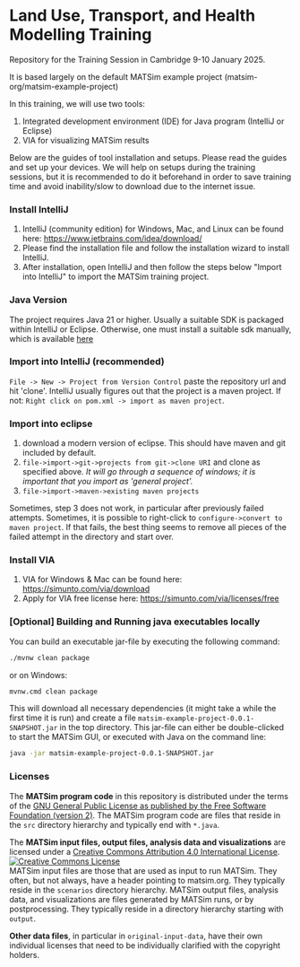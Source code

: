 # Land Use, Transport, and Health Modelling Training

Repository for the Training Session in Cambridge 9-10 January 2025.

It is based largely on the default MATSim example project (matsim-org/matsim-example-project)

In this training, we will use two tools:
1. Integrated development environment (IDE) for Java program (IntelliJ or Eclipse)
2. VIA for visualizing MATSim results

Below are the guides of tool installation and setups. Please read the guides and set up your devices. We will help on setups during the training sessions, but it is recommended to do it beforehand in order to save training time and avoid inability/slow to download due to the internet issue.


### Install IntelliJ
1. IntelliJ (community edition) for Windows, Mac, and Linux can be found here: https://www.jetbrains.com/idea/download/
2. Please find the installation file and follow the installation wizard to install IntelliJ.
3. After installation, open IntelliJ and then follow the steps below "Import into IntelliJ" to import the MATSim training project.


### Java Version
The project requires Java 21 or higher. Usually a suitable SDK is packaged within IntelliJ or Eclipse. Otherwise, one must install a
suitable sdk manually, which is available [here](https://openjdk.java.net/)

### Import into IntelliJ (recommended)

`File -> New -> Project from Version Control` paste the repository url and hit 'clone'. IntelliJ usually figures out
that the project is a maven project. If not: `Right click on pom.xml -> import as maven project`.


### Import into eclipse

1. download a modern version of eclipse. This should have maven and git included by default.
1. `file->import->git->projects from git->clone URI` and clone as specified above.  _It will go through a
   sequence of windows; it is important that you import as 'general project'._
1. `file->import->maven->existing maven projects`

Sometimes, step 3 does not work, in particular after previously failed attempts.  Sometimes, it is possible to
right-click to `configure->convert to maven project`.  If that fails, the best thing seems to remove all
pieces of the failed attempt in the directory and start over.


### Install VIA
1. VIA for Windows & Mac can be found here: https://simunto.com/via/download
2. Apply for VIA free license here: https://simunto.com/via/licenses/free


### [Optional] Building and Running java executables locally

You can build an executable jar-file by executing the following command:

```sh
./mvnw clean package
```

or on Windows:

```sh
mvnw.cmd clean package
```

This will download all necessary dependencies (it might take a while the first time it is run) and create a file `matsim-example-project-0.0.1-SNAPSHOT.jar` in the top directory. This jar-file can either be double-clicked to start the MATSim GUI, or executed with Java on the command line:

```sh
java -jar matsim-example-project-0.0.1-SNAPSHOT.jar
```


### Licenses

The **MATSim program code** in this repository is distributed under the terms of the [GNU General Public License as published by the Free Software Foundation (version 2)](https://www.gnu.org/licenses/old-licenses/gpl-2.0.en.html). The MATSim program code are files that reside in the `src` directory hierarchy and typically end with `*.java`.

The **MATSim input files, output files, analysis data and visualizations** are licensed under a <a rel="license" href="http://creativecommons.org/licenses/by/4.0/">Creative Commons Attribution 4.0 International License</a>.
<a rel="license" href="http://creativecommons.org/licenses/by/4.0/"><img alt="Creative Commons License" style="border-width:0" src="https://i.creativecommons.org/l/by/4.0/80x15.png" /></a><br /> MATSim input files are those that are used as input to run MATSim. They often, but not always, have a header pointing to matsim.org. They typically reside in the `scenarios` directory hierarchy. MATSim output files, analysis data, and visualizations are files generated by MATSim runs, or by postprocessing.  They typically reside in a directory hierarchy starting with `output`.

**Other data files**, in particular in `original-input-data`, have their own individual licenses that need to be individually clarified with the copyright holders.
